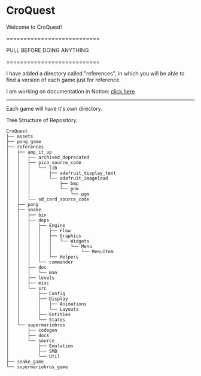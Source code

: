 # CroQuest

Welcome to CroQuest!

===========================

PULL BEFORE DOING ANYTHING

===========================

I have added a directory called "references", in which you will be able to find a version of each game just for reference.

I am working on documentation in Notion:
[click here](https://www.notion.so/CroQuest-1cdceb89e60e8008a8b2ff5f561b246e?pvs=4)

---------------------------------------------------------------------------------------------

Each game will have it's own directory.  

Tree Structure of Repository.

```
CroQuest
├── assets
├── pong_game
├── references
│   ├── amp_it_up
│   │   ├── archived_deprecated
│   │   ├── pico_source_code
│   │   │   └── lib
│   │   │       ├── adafruit_display_text
│   │   │       └── adafruit_imageload
│   │   │           ├── bmp
│   │   │           └── pnm
│   │   │               └── pgm
│   │   └── sd_card_source_code
│   ├── pong
│   ├── snake
│   │   ├── bin
│   │   ├── deps
│   │   │   ├── Engine
│   │   │   │   ├── Flow
│   │   │   │   ├── Graphics
│   │   │   │   │   └── Widgets
│   │   │   │   │       └── Menu
│   │   │   │   │           └── MenuItem
│   │   │   │   └── Helpers
│   │   │   └── commander
│   │   ├── doc
│   │   │   └── man
│   │   ├── levels
│   │   ├── misc
│   │   └── src
│   │       ├── Config
│   │       ├── Display
│   │       │   ├── Animations
│   │       │   └── Layouts
│   │       ├── Entities
│   │       └── States
│   └── supermariobros
│       ├── codegen
│       ├── docs
│       └── source
│           ├── Emulation
│           ├── SMB
│           └── Util
├── snake_game
└── supermariobros_game

```

